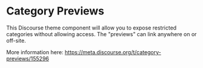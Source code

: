 # Category Previews

This Discourse theme component will allow you to expose restricted categories without allowing access. The "previews" can link anywhere on or off-site.

More information here: https://meta.discourse.org/t/category-previews/155296
